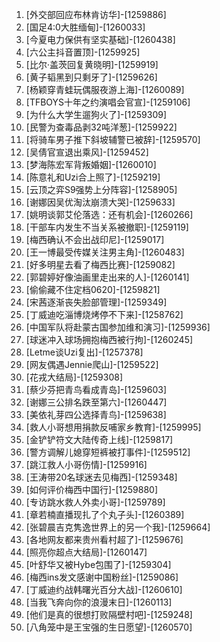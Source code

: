 
1. [外交部回应布林肯访华]-[1259886]
1. [国足4:0大胜缅甸]-[1260033]
1. [今夏电力保供有坚实基础]-[1260438]
1. [六公主抖音置顶]-[1259925]
1. [比尔·盖茨回复黄晓明]-[1259919]
1. [黄子韬黑到只剩牙了]-[1259626]
1. [杨颖穿青蛙玩偶服夜游上海]-[1260089]
1. [TFBOYS十年之约演唱会官宣]-[1259106]
1. [为什么大学生遛狗火了]-[1259309]
1. [民警为查毒品剥32吨洋葱]-[1259922]
1. [将骑车男子推下斜坡辅警已被辞]-[1259570]
1. [吴倩官宣退出乘风]-[1259452]
1. [梦海陈宏军背叛婚姻]-[1260010]
1. [陈意礼和Uzi合上照了]-[1259219]
1. [云顶之弈S9强势上分阵容]-[1258905]
1. [谢娜因吴优淘汰崩溃大哭]-[1259633]
1. [姚明谈郭艾伦落选：还有机会]-[1260266]
1. [干部车内发生不当关系被撤职]-[1259119]
1. [梅西确认不会出战印尼]-[1259017]
1. [王一博最受传媒关注男主角]-[1260483]
1. [好多明星去看了梅西比赛]-[1259082]
1. [郭碧婷好像油画里走出来的人]-[1260141]
1. [偷偷藏不住定档0620]-[1259821]
1. [宋茜逐渐丧失脸部管理]-[1259349]
1. [丁威迪吃淄博烧烤停不下来]-[1258762]
1. [中国军队将赴蒙古国参加维和演习]-[1259936]
1. [球迷冲入球场拥抱梅西被行拘]-[1260245]
1. [Letme谈Uzi复出]-[1257378]
1. [网友偶遇Jennie爬山]-[1259522]
1. [花戎大结局]-[1259308]
1. [蔡少芬把青鸟看成青岛]-[1259603]
1. [谢娜三公排名跌至第六]-[1260447]
1. [美依礼芽四公选择青鸟]-[1259638]
1. [救人小哥想用捐款反哺家乡教育]-[1259995]
1. [金铲铲符文大陆传奇上线]-[1259817]
1. [警方调解儿媳穿短裤被打事件]-[1259512]
1. [跳江救人小哥伤情]-[1259916]
1. [王涛带20名球迷去见梅西]-[1259348]
1. [如何评价梅西中国行]-[1259880]
1. [专访跳水救人外卖小哥]-[1259789]
1. [章若楠直播现扎了个丸子头]-[1260389]
1. [张碧晨吉克隽逸世界上的另一个我]-[1259664]
1. [各地网友都来贵州看村超了]-[1259676]
1. [照亮你超点大结局]-[1260147]
1. [叶舒华又被Hybe包围了]-[1259304]
1. [梅西ins发文感谢中国粉丝]-[1259086]
1. [丁威迪约战韩曙光百分大战]-[1260610]
1. [当我飞奔向你的浪漫末日]-[1260113]
1. [他们是真的很想打败隔壁村吧]-[1259248]
1. [八角笼中是王宝强的生日愿望]-[1260570]